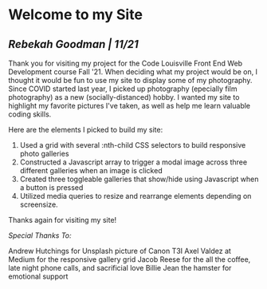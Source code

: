 # Welcome to my Site
## *Rebekah Goodman | 11/21*

Thank you for visiting my project for the Code Louisville Front End Web Development course Fall '21.
When deciding what my project would be on, I thought it would be fun to use my site to display some of 
my photography. Since COVID started last year, I picked up photography (epecially film photography)
as a new (socially-distanced) hobby. I wanted my site to highlight my favorite pictures I've taken, 
as well as help me learn valuable coding skills. 

Here are the elements I picked to build my site:

1. Used a grid with several :nth-child CSS selectors to build responsive photo galleries
2. Constructed a Javascript array to trigger a modal image across three different galleries when an image is clicked
3. Created three toggleable galleries that show/hide using Javascript when a button is pressed
4. Utilized media queries to resize and rearrange elements depending on screensize.

Thanks again for visiting my site!

*Special Thanks To:*

Andrew Hutchings for Unsplash picture of Canon T3I
Axel Valdez at Medium for the responsive gallery grid
Jacob Reese for the all the coffee, late night phone calls, and sacrificial love
Billie Jean the hamster for emotional support

